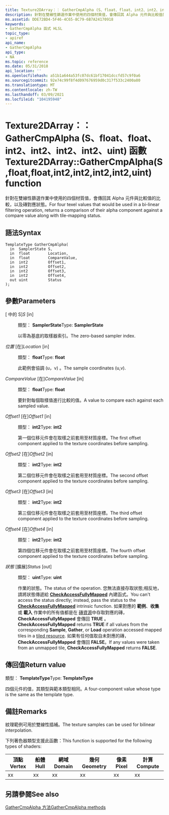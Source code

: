 ```yaml
---
title: Texture2DArray：： GatherCmpAlpha (S、float、float、int2、int2、int2、int2、uint) 函數
description: 針對在雙線性篩選作業中使用的四個材質值，會傳回其 Alpha 元件與比較值的比較，以及磚對應狀態。 |Texture2DArray：： GatherCmpAlpha (S、float、float、int2、int2、int2、int2、uint) 函數
ms.assetid: DDE72BD4-5F46-4C65-8C79-6B7A24170918
keywords:
- GatherCmpAlpha 函式 HLSL
topic_type:
- apiref
api_name:
- GatherCmpAlpha
api_type:
- NA
ms.topic: reference
ms.date: 05/31/2018
api_location: ''
ms.openlocfilehash: a51b1a644a53fc07dc61bf17041dccfd57c9f0a6
ms.sourcegitcommit: 92e74c99f8f4d097676959d0c317f533c2400a80
ms.translationtype: MT
ms.contentlocale: zh-TW
ms.lasthandoff: 03/09/2021
ms.locfileid: "104195948"
---
```

# <a name="texture2darraygathercmpalphasfloatfloatint2int2int2int2uint-function"></a><span data-ttu-id="15eef-105">Texture2DArray：： GatherCmpAlpha (S、float、float、int2、int2、int2、int2、uint) 函數</span><span class="sxs-lookup"><span data-stu-id="15eef-105">Texture2DArray::GatherCmpAlpha(S,float,float,int2,int2,int2,int2,uint) function</span></span>

<span data-ttu-id="15eef-106">針對在雙線性篩選作業中使用的四個材質值，會傳回其 Alpha 元件與比較值的比較，以及磚對應狀態。</span><span class="sxs-lookup"><span data-stu-id="15eef-106">For four texel values that would be used in a bi-linear filtering operation, returns a comparison of their alpha component against a compare value along with tile-mapping status.</span></span>

## <a name="syntax"></a><span data-ttu-id="15eef-107">語法</span><span class="sxs-lookup"><span data-stu-id="15eef-107">Syntax</span></span>


``` syntax
TemplateType GatherCmpAlpha(
  in  SamplerState S,
  in  float        Location,
  in  float        CompareValue,
  in  int2         Offset1,
  in  int2         Offset2,
  in  int2         Offset3,
  in  int2         Offset4,
  out uint         Status
);
```



## <a name="parameters"></a><span data-ttu-id="15eef-108">參數</span><span class="sxs-lookup"><span data-stu-id="15eef-108">Parameters</span></span>

<dl> <dt>

<span data-ttu-id="15eef-109"> \[ 中的 S\]</span><span class="sxs-lookup"><span data-stu-id="15eef-109">*S* \[in\]</span></span>
</dt> <dd>

<span data-ttu-id="15eef-110">類型： **SamplerState**</span><span class="sxs-lookup"><span data-stu-id="15eef-110">Type: **SamplerState**</span></span>

<span data-ttu-id="15eef-111">以零為基底的取樣器索引。</span><span class="sxs-lookup"><span data-stu-id="15eef-111">The zero-based sampler index.</span></span>

</dd> <dt>

<span data-ttu-id="15eef-112">*位置* \[在\]</span><span class="sxs-lookup"><span data-stu-id="15eef-112">*Location* \[in\]</span></span>
</dt> <dd>

<span data-ttu-id="15eef-113">類型： **float**</span><span class="sxs-lookup"><span data-stu-id="15eef-113">Type: **float**</span></span>

<span data-ttu-id="15eef-114">此範例會協調 (u，v) 。</span><span class="sxs-lookup"><span data-stu-id="15eef-114">The sample coordinates (u,v).</span></span>

</dd> <dt>

<span data-ttu-id="15eef-115">*CompareValue* \[在\]</span><span class="sxs-lookup"><span data-stu-id="15eef-115">*CompareValue* \[in\]</span></span>
</dt> <dd>

<span data-ttu-id="15eef-116">類型： **float**</span><span class="sxs-lookup"><span data-stu-id="15eef-116">Type: **float**</span></span>

<span data-ttu-id="15eef-117">要針對每個取樣值進行比較的值。</span><span class="sxs-lookup"><span data-stu-id="15eef-117">A value to compare each against each sampled value.</span></span>

</dd> <dt>

<span data-ttu-id="15eef-118">*Offset1* \[在\]</span><span class="sxs-lookup"><span data-stu-id="15eef-118">*Offset1* \[in\]</span></span>
</dt> <dd>

<span data-ttu-id="15eef-119">類型： **int2**</span><span class="sxs-lookup"><span data-stu-id="15eef-119">Type: **int2**</span></span>

<span data-ttu-id="15eef-120">第一個位移元件會在取樣之前套用至材質座標。</span><span class="sxs-lookup"><span data-stu-id="15eef-120">The first offset component applied to the texture coordinates before sampling.</span></span>

</dd> <dt>

<span data-ttu-id="15eef-121">*Offset2* \[在\]</span><span class="sxs-lookup"><span data-stu-id="15eef-121">*Offset2* \[in\]</span></span>
</dt> <dd>

<span data-ttu-id="15eef-122">類型： **int2**</span><span class="sxs-lookup"><span data-stu-id="15eef-122">Type: **int2**</span></span>

<span data-ttu-id="15eef-123">第二個位移元件會在取樣之前套用至材質座標。</span><span class="sxs-lookup"><span data-stu-id="15eef-123">The second offset component applied to the texture coordinates before sampling.</span></span>

</dd> <dt>

<span data-ttu-id="15eef-124">*Offset3* \[在\]</span><span class="sxs-lookup"><span data-stu-id="15eef-124">*Offset3* \[in\]</span></span>
</dt> <dd>

<span data-ttu-id="15eef-125">類型： **int2**</span><span class="sxs-lookup"><span data-stu-id="15eef-125">Type: **int2**</span></span>

<span data-ttu-id="15eef-126">第三個位移元件會在取樣之前套用至材質座標。</span><span class="sxs-lookup"><span data-stu-id="15eef-126">The third offset component applied to the texture coordinates before sampling.</span></span>

</dd> <dt>

<span data-ttu-id="15eef-127">*Offset4* \[在\]</span><span class="sxs-lookup"><span data-stu-id="15eef-127">*Offset4* \[in\]</span></span>
</dt> <dd>

<span data-ttu-id="15eef-128">類型： **int2**</span><span class="sxs-lookup"><span data-stu-id="15eef-128">Type: **int2**</span></span>

<span data-ttu-id="15eef-129">第四個位移元件會在取樣之前套用至材質座標。</span><span class="sxs-lookup"><span data-stu-id="15eef-129">The fourth offset component applied to the texture coordinates before sampling.</span></span>

</dd> <dt>

<span data-ttu-id="15eef-130">*狀態* \[擴展\]</span><span class="sxs-lookup"><span data-stu-id="15eef-130">*Status* \[out\]</span></span>
</dt> <dd>

<span data-ttu-id="15eef-131">類型： **uint**</span><span class="sxs-lookup"><span data-stu-id="15eef-131">Type: **uint**</span></span>

<span data-ttu-id="15eef-132">作業的狀態。</span><span class="sxs-lookup"><span data-stu-id="15eef-132">The status of the operation.</span></span> <span data-ttu-id="15eef-133">您無法直接存取狀態;相反地，請將狀態傳遞給 [**CheckAccessFullyMapped**](checkaccessfullymapped.md) 內建函式。</span><span class="sxs-lookup"><span data-stu-id="15eef-133">You can't access the status directly; instead, pass the status to the [**CheckAccessFullyMapped**](checkaccessfullymapped.md) intrinsic function.</span></span> <span data-ttu-id="15eef-134">如果對應的 **範例**、**收集** 或 **載入** 作業中的所有值都是在 [磚資源](/windows/desktop/direct3d11/direct3d-11-2-features)中存取對應的磚， **CheckAccessFullyMapped** 會傳回 **TRUE** 。</span><span class="sxs-lookup"><span data-stu-id="15eef-134">**CheckAccessFullyMapped** returns **TRUE** if all values from the corresponding **Sample**, **Gather**, or **Load** operation accessed mapped tiles in a [tiled resource](/windows/desktop/direct3d11/direct3d-11-2-features).</span></span> <span data-ttu-id="15eef-135">如果有任何值取自未對應的磚， **CheckAccessFullyMapped** 會傳回 **FALSE**。</span><span class="sxs-lookup"><span data-stu-id="15eef-135">If any values were taken from an unmapped tile, **CheckAccessFullyMapped** returns **FALSE**.</span></span>

</dd> </dl>

## <a name="return-value"></a><span data-ttu-id="15eef-136">傳回值</span><span class="sxs-lookup"><span data-stu-id="15eef-136">Return value</span></span>

<span data-ttu-id="15eef-137">類型： **TemplateType**</span><span class="sxs-lookup"><span data-stu-id="15eef-137">Type: **TemplateType**</span></span>

<span data-ttu-id="15eef-138">四個元件的值，其類型與範本類型相同。</span><span class="sxs-lookup"><span data-stu-id="15eef-138">A four-component value whose type is the same as the template type.</span></span>

## <a name="remarks"></a><span data-ttu-id="15eef-139">備註</span><span class="sxs-lookup"><span data-stu-id="15eef-139">Remarks</span></span>

<span data-ttu-id="15eef-140">紋理範例可用於雙線性插補。</span><span class="sxs-lookup"><span data-stu-id="15eef-140">The texture samples can be used for bilinear interpolation.</span></span>

<span data-ttu-id="15eef-141">下列著色器類型支援此函數：</span><span class="sxs-lookup"><span data-stu-id="15eef-141">This function is supported for the following types of shaders:</span></span>



| <span data-ttu-id="15eef-142">頂點</span><span class="sxs-lookup"><span data-stu-id="15eef-142">Vertex</span></span> | <span data-ttu-id="15eef-143">船體</span><span class="sxs-lookup"><span data-stu-id="15eef-143">Hull</span></span> | <span data-ttu-id="15eef-144">網域</span><span class="sxs-lookup"><span data-stu-id="15eef-144">Domain</span></span> | <span data-ttu-id="15eef-145">幾何</span><span class="sxs-lookup"><span data-stu-id="15eef-145">Geometry</span></span> | <span data-ttu-id="15eef-146">像素</span><span class="sxs-lookup"><span data-stu-id="15eef-146">Pixel</span></span> | <span data-ttu-id="15eef-147">計算</span><span class="sxs-lookup"><span data-stu-id="15eef-147">Compute</span></span> |
|--------|------|--------|----------|-------|---------|
| <span data-ttu-id="15eef-148">x</span><span class="sxs-lookup"><span data-stu-id="15eef-148">x</span></span>      | <span data-ttu-id="15eef-149">x</span><span class="sxs-lookup"><span data-stu-id="15eef-149">x</span></span>    | <span data-ttu-id="15eef-150">x</span><span class="sxs-lookup"><span data-stu-id="15eef-150">x</span></span>      | <span data-ttu-id="15eef-151">x</span><span class="sxs-lookup"><span data-stu-id="15eef-151">x</span></span>        | <span data-ttu-id="15eef-152">x</span><span class="sxs-lookup"><span data-stu-id="15eef-152">x</span></span>     | <span data-ttu-id="15eef-153">x</span><span class="sxs-lookup"><span data-stu-id="15eef-153">x</span></span>       |



 

## <a name="see-also"></a><span data-ttu-id="15eef-154">另請參閱</span><span class="sxs-lookup"><span data-stu-id="15eef-154">See also</span></span>

<dl> <dt>

[<span data-ttu-id="15eef-155">GatherCmpAlpha 方法</span><span class="sxs-lookup"><span data-stu-id="15eef-155">GatherCmpAlpha methods</span></span>](texture2darray-gathercmpalpha.md)
</dt> </dl>

 

 
